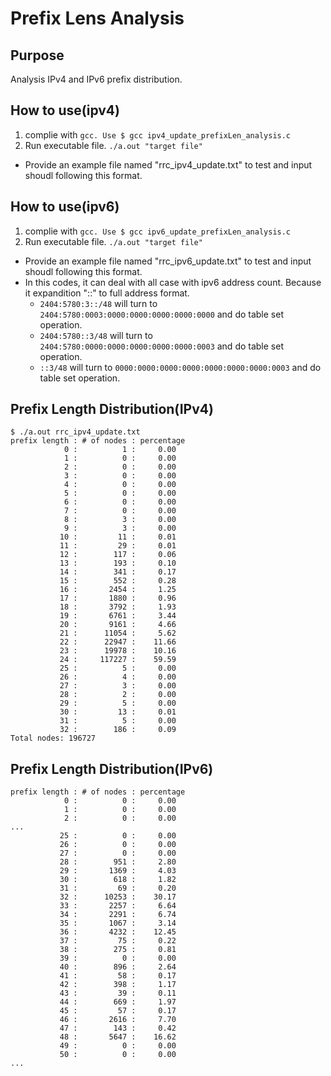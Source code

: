 # Prefix Lens Analysis

## Purpose
Analysis IPv4 and IPv6 prefix distribution.

## How to use(ipv4)
1. complie with `gcc. Use $ gcc ipv4_update_prefixLen_analysis.c` 
2. Run executable file. `./a.out "target file"`
* Provide an example file named "rrc_ipv4_update.txt" to test and input shoudl following this format.

## How to use(ipv6)
1. complie with `gcc. Use $ gcc ipv6_update_prefixLen_analysis.c` 
2. Run executable file. `./a.out "target file"`
* Provide an example file named "rrc_ipv6_update.txt" to test and input shoudl following this format.
* In this codes, it can deal with all case with ipv6 address count. Because it expandition "::" to full address format.
    * `2404:5780:3::/48` will turn to `2404:5780:0003:0000:0000:0000:0000:0000` and do table set operation. 
    * `2404:5780::3/48` will turn to `2404:5780:0000:0000:0000:0000:0000:0003` and do table set operation. 
    * `::3/48` will turn to `0000:0000:0000:0000:0000:0000:0000:0003` and do table set operation. 

## Prefix Length Distribution(IPv4)
```
$ ./a.out rrc_ipv4_update.txt
prefix length : # of nodes : percentage
            0 :          1 :     0.00
            1 :          0 :     0.00
            2 :          0 :     0.00
            3 :          0 :     0.00
            4 :          0 :     0.00
            5 :          0 :     0.00
            6 :          0 :     0.00
            7 :          0 :     0.00
            8 :          3 :     0.00
            9 :          3 :     0.00
           10 :         11 :     0.01
           11 :         29 :     0.01
           12 :        117 :     0.06
           13 :        193 :     0.10
           14 :        341 :     0.17
           15 :        552 :     0.28
           16 :       2454 :     1.25
           17 :       1880 :     0.96
           18 :       3792 :     1.93
           19 :       6761 :     3.44
           20 :       9161 :     4.66
           21 :      11054 :     5.62
           22 :      22947 :    11.66
           23 :      19978 :    10.16
           24 :     117227 :    59.59
           25 :          5 :     0.00
           26 :          4 :     0.00
           27 :          3 :     0.00
           28 :          2 :     0.00
           29 :          5 :     0.00
           30 :         13 :     0.01
           31 :          5 :     0.00
           32 :        186 :     0.09
Total nodes: 196727
```

## Prefix Length Distribution(IPv6)
```
prefix length : # of nodes : percentage
            0 :          0 :     0.00
            1 :          0 :     0.00
            2 :          0 :     0.00
...
           25 :          0 :     0.00
           26 :          0 :     0.00
           27 :          0 :     0.00
           28 :        951 :     2.80
           29 :       1369 :     4.03
           30 :        618 :     1.82
           31 :         69 :     0.20
           32 :      10253 :    30.17
           33 :       2257 :     6.64
           34 :       2291 :     6.74
           35 :       1067 :     3.14
           36 :       4232 :    12.45
           37 :         75 :     0.22
           38 :        275 :     0.81
           39 :          0 :     0.00
           40 :        896 :     2.64
           41 :         58 :     0.17
           42 :        398 :     1.17
           43 :         39 :     0.11
           44 :        669 :     1.97
           45 :         57 :     0.17
           46 :       2616 :     7.70
           47 :        143 :     0.42
           48 :       5647 :    16.62
           49 :          0 :     0.00
           50 :          0 :     0.00
...
```